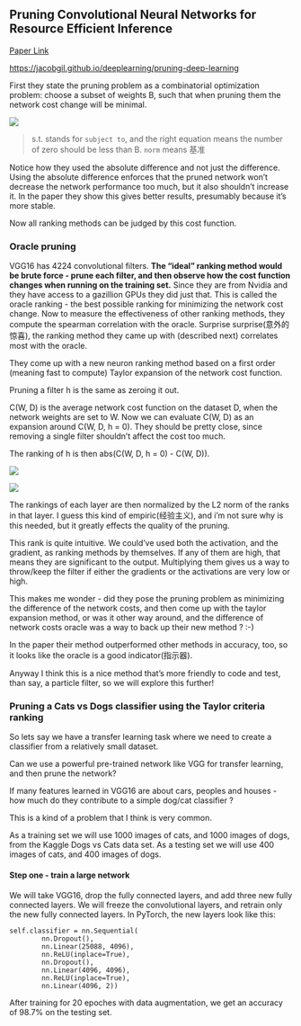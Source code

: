 ## Pruning Convolutional Neural Networks for Resource Efficient Inference

[Paper Link](https://arxiv.org/abs/1611.06440)

<https://jacobgil.github.io/deeplearning/pruning-deep-learning>


First they state the pruning problem as a combinatorial optimization problem: choose a subset of weights B, such that when pruning them the network cost change will be minimal.

![](http://okye062gb.bkt.clouddn.com/2017-08-06-045633.jpg)

> s.t. stands for `subject to`, and the right equation means the number of zero should be less than B. `norm` means 基准

Notice how they used the absolute difference and not just the difference. Using the absolute difference enforces that the pruned network won’t decrease the network performance too much, but it also shouldn’t increase it. In the paper they show this gives better results, presumably because it’s more stable.

Now all ranking methods can be judged by this cost function.


### Oracle pruning

VGG16 has 4224 convolutional filters. **The “ideal” ranking method would be brute force - prune each filter, and then observe how the cost function changes when running on the training set.** Since they are from Nvidia and they have access to a gazillion GPUs they did just that. This is called the oracle ranking - the best possible ranking for minimizing the network cost change. Now to measure the effectiveness of other ranking methods, they compute the spearman correlation with the oracle. Surprise surprise(意外的惊喜), the ranking method they came up with (described next) correlates most with the oracle.

They come up with a new neuron ranking method based on a first order (meaning fast to compute) Taylor expansion of the network cost function.

Pruning a filter h is the same as zeroing it out.

C(W, D) is the average network cost function on the dataset D, when the network weights are set to W. Now we can evaluate C(W, D) as an expansion around C(W, D, h = 0). They should be pretty close, since removing a single filter shouldn’t affect the cost too much.

The ranking of h is then abs(C(W, D, h = 0) - C(W, D)).

![](http://okye062gb.bkt.clouddn.com/2017-08-06-052939.jpg)

![](http://okye062gb.bkt.clouddn.com/2017-08-06-053007.jpg)

The rankings of each layer are then normalized by the L2 norm of the ranks in that layer. I guess this kind of empiric(经验主义), and i’m not sure why is this needed, but it greatly effects the quality of the pruning.

This rank is quite intuitive. We could’ve used both the activation, and the gradient, as ranking methods by themselves. If any of them are high, that means they are significant to the output. Multiplying them gives us a way to throw/keep the filter if either the gradients or the activations are very low or high.

This makes me wonder - did they pose the pruning problem as minimizing the difference of the network costs, and then come up with the taylor expansion method, or was it other way around, and the difference of network costs oracle was a way to back up their new method ? :-)

In the paper their method outperformed other methods in accuracy, too, so it looks like the oracle is a good indicator(指示器).

Anyway I think this is a nice method that’s more friendly to code and test, than say, a particle filter, so we will explore this further!


### Pruning a Cats vs Dogs classifier using the Taylor criteria ranking

So lets say we have a transfer learning task where we need to create a classifier from a relatively small dataset.

Can we use a powerful pre-trained network like VGG for transfer learning, and then prune the network?

If many features learned in VGG16 are about cars, peoples and houses - how much do they contribute to a simple dog/cat classifier ?

This is a kind of a problem that I think is very common.

As a training set we will use 1000 images of cats, and 1000 images of dogs, from the Kaggle Dogs vs Cats data set. As a testing set we will use 400 images of cats, and 400 images of dogs.


#### Step one - train a large network

We will take VGG16, drop the fully connected layers, and add three new fully connected layers. We will freeze the convolutional layers, and retrain only the new fully connected layers. In PyTorch, the new layers look like this:

```
self.classifier = nn.Sequential(
        nn.Dropout(),
        nn.Linear(25088, 4096),
        nn.ReLU(inplace=True),
        nn.Dropout(),
        nn.Linear(4096, 4096),
        nn.ReLU(inplace=True),
        nn.Linear(4096, 2))
```

After training for 20 epoches with data augmentation, we get an accuracy of 98.7% on the testing set.
















